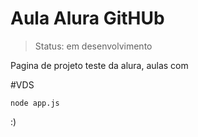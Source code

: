 
<h1> Aula Alura GitHUb</h1>

> Status: em desenvolvimento

Pagina de projeto teste da alura, aulas com 

#VDS

```
node app.js
```

:)
